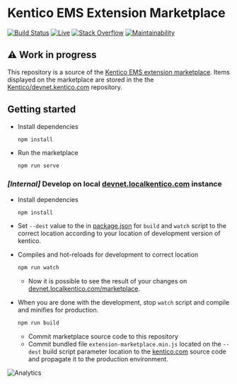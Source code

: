 # Kentico EMS Extension Marketplace


[![Build Status](https://api.travis-ci.com/Kentico/ems-extension-marketplace.svg?branch=master)](https://travis-ci.com/Kentico/ems-extension-marketplace)
[![Live](https://img.shields.io/badge/Live-brightgreen.svg)](https://devnet.kentico.com/)
[![Stack Overflow](https://img.shields.io/badge/Stack%20Overflow-ASK%20NOW-FE7A16.svg?logo=stackoverflow&logoColor=white)](https://stackoverflow.com/tags/kentico)
[![Maintainability](https://api.codeclimate.com/v1/badges/54b3d5094d76ef66d0b4/maintainability)](https://codeclimate.com/github/Kentico/ems-extension-marketplace/maintainability)


## :warning: Work in progress

This repository is a source of the [Kentico EMS extension marketplace](https://devnet.kentico.com/marketplace). Items displayed on the marketplace are stored in the the [Kentico/devnet.kentico.com](https://github.com/Kentico/devnet.kentico.com/) repository.

## Getting started

* Install dependencies
  
  ```sh
  npm install
  ```

* Run the marketplace

  ```sh
  npm run serve
  ```

### *[Internal]* Develop on local [devnet.localkentico.com](https://devnet.localkentico.com) instance

* Install dependencies
  
  ```sh
  npm install
  ```

* Set `--dest` value to the in [package.json](/package.json#L7) for `build` and `watch` script to the correct location according to your location of development version of kentico.

* Compiles and hot-reloads for development to correct location

  ```sh
  npm run watch
  ```

  * Now it is possible to see the result of your changes on [devnet.localkentico.com/marketplace](https://devnet.localkentico.com/marketplace).

* When you are done with the development, stop `watch` script and compile and minifies for production.

  ```sh
  npm run build
  ```

  * Commit marketplace source code to this repository
  * Commit bundled file `extension-marketplace.min.js` located on the `--dest` build script parameter location to the [kentico.com](kentico.com) source code and propagate it to the production environment.

![Analytics](https://kentico-ga-beacon.azurewebsites.net/api/UA-69014260-4/Kentico/ems-extension-marketplace?pixel)
